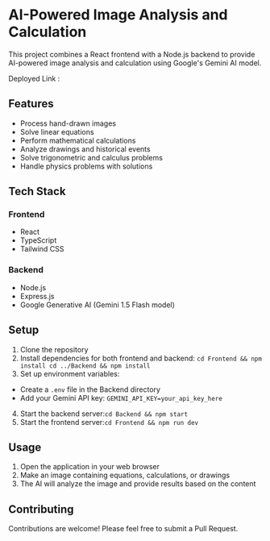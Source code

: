 # AI-Powered Image Analysis and Calculation

This project combines a React frontend with a Node.js backend to provide AI-powered image analysis and calculation using Google's Gemini AI model.

Deployed Link : 

## Features

- Process hand-drawn images
- Solve linear equations
- Perform mathematical calculations
- Analyze drawings and historical events
- Solve trigonometric and calculus problems
- Handle physics problems with solutions

## Tech Stack

### Frontend
- React
- TypeScript
- Tailwind CSS

### Backend
- Node.js
- Express.js
- Google Generative AI (Gemini 1.5 Flash model)

## Setup

1. Clone the repository
2. Install dependencies for both frontend and backend:
``cd Frontend && npm install cd ../Backend && npm install``
3. Set up environment variables:
- Create a `.env` file in the Backend directory
- Add your Gemini API key: `GEMINI_API_KEY=your_api_key_here`

4. Start the backend server:``cd Backend && npm start``
5. Start the frontend server:``cd Frontend && npm run dev``


## Usage

1. Open the application in your web browser
2. Make an image containing equations, calculations, or drawings
3. The AI will analyze the image and provide results based on the content

## Contributing

Contributions are welcome! Please feel free to submit a Pull Request.


